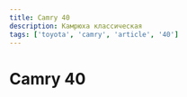 ```yaml
---
title: Camry 40
description: Камрюха классическая 
tags: ['toyota', 'camry', 'article', '40']
---
```


# Camry 40

